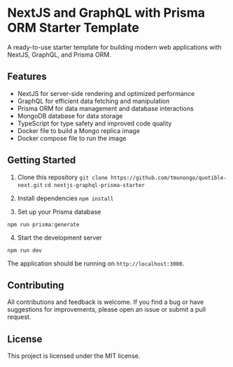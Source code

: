 # NextJS and GraphQL with Prisma ORM Starter Template

A ready-to-use starter template for building modern web applications with NextJS, GraphQL, and Prisma ORM.

## Features

- NextJS for server-side rendering and optimized performance
- GraphQL for efficient data fetching and manipulation
- Prisma ORM for data management and database interactions
- MongoDB database for data storage
- TypeScript for type safety and improved code quality
- Docker file to build a Mongo replica image
- Docker compose file to run the image

## Getting Started

1. Clone this repository
   `git clone https://github.com/tmunongo/quotible-next.git`
   `cd nextjs-graphql-prisma-starter`

2. Install dependencies
   `npm install`

3. Set up your Prisma database

`npm run prisma:generate`

4. Start the development server

`npm run dev`

The application should be running on `http://localhost:3000`.

## Contributing

All contributions and feedback is welcome. If you find a bug or have suggestions for improvements, please open an issue or submit a pull request.

## License

This project is licensed under the MIT license.
